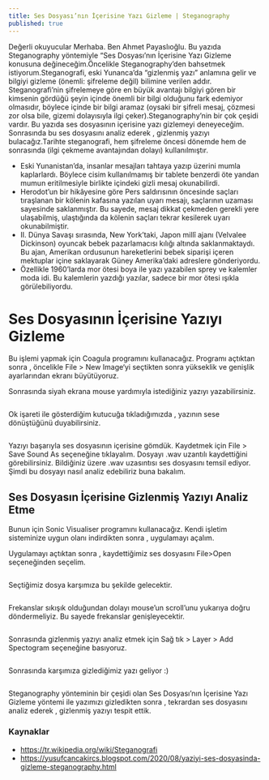 ```yaml
---
title: Ses Dosyası’nın İçerisine Yazı Gizleme | Steganography
published: true
---
```


Değerli okuyucular Merhaba. Ben Ahmet Payaslıoğlu. Bu yazıda Steganography yöntemiyle “Ses Dosyası’nın İçerisine Yazı Gizleme konusuna değineceğim.Öncelikle Steganography’den bahsetmek istiyorum.Steganografi, eski Yunanca’da “gizlenmiş yazı” anlamına gelir ve bilgiyi gizleme (önemli: şifreleme değil) bilimine verilen addır. Steganografi’nin şifrelemeye göre en büyük avantajı bilgiyi gören bir kimsenin gördüğü şeyin içinde önemli bir bilgi olduğunu fark edemiyor olmasıdır, böylece içinde bir bilgi aramaz (oysaki bir şifreli mesaj, çözmesi zor olsa bile, gizemi dolayısıyla ilgi çeker).Steganography’nin bir çok çeşidi vardır. Bu yazıda ses dosyasının içerisine yazı gizlemeyi deneyeceğim. Sonrasında bu ses dosyasını analiz ederek , gizlenmiş yazıyı bulacağız.Tarihte steganografi, hem şifreleme öncesi dönemde hem de sonrasında (ilgi çekmeme avantajından dolayı) kullanılmıştır.
*  Eski Yunanistan’da, insanlar mesajları tahtaya yazıp üzerini mumla kaplarlardı. Böylece cisim kullanılmamış bir tablete benzerdi öte yandan mumun eritilmesiyle birlikte içindeki gizli mesaj okunabilirdi.
*  Herodot’un bir hikâyesine göre Pers saldırısının öncesinde saçları tıraşlanan bir kölenin kafasına yazılan uyarı mesajı, saçlarının uzaması sayesinde saklanmıştır. Bu sayede, mesaj dikkat çekmeden gerekli yere ulaşabilmiş, ulaştığında da kölenin saçları tekrar kesilerek uyarı okunabilmiştir.
*  II. Dünya Savaşı sırasında, New York’taki, Japon millî ajanı (Velvalee Dickinson) oyuncak bebek pazarlamacısı kılığı altında saklanmaktaydı. Bu ajan, Amerikan ordusunun hareketlerini bebek siparişi içeren mektuplar içine saklayarak Güney Amerika’daki adreslere gönderiyordu.
*  Özellikle 1960’larda mor ötesi boya ile yazı yazabilen sprey ve kalemler moda idi. Bu kalemlerin yazdığı yazılar, sadece bir mor ötesi ışıkla görülebiliyordu.

# [](#header-1)Ses Dosyasının İçerisine Yazıyı Gizleme

Bu işlemi yapmak için Coagula programını kullanacağız. Programı açtıktan sonra , öncelikle File > New Image‘yi seçtikten sonra yükseklik ve genişlik ayarlarından ekranı büyütüyoruz.
<img src="https://miro.medium.com/max/2400/0*po07Ifv6vKpLAnOp.png" alt="">
<p>Sonrasında siyah ekrana mouse yardımıyla istediğiniz yazıyı yazabilirsiniz.</p>
<img src="https://miro.medium.com/max/2400/0*iSRuOj_Mru6Vet1P.png" alt="">
<p>Ok işareti ile gösterdiğim kutucuğa tıkladığımızda , yazının sese dönüştüğünü duyabilirsiniz.</p>
<img src="https://miro.medium.com/max/2400/0*V8vKVurWItW06C5y.png" alt="">
<p>Yazıyı başarıyla ses dosyasının içerisine gömdük. Kaydetmek için File > Save Sound As seçeneğine tıklayalım. Dosyayı .wav uzantılı kaydettiğini görebilirsiniz. Bildiğiniz üzere .wav uzasıntısı ses dosyasını temsil ediyor. Şimdi bu dosyayı nasıl analiz edebiliriz buna bakalım.</p>


## [](#header-2)Ses Dosyasın İçerisine Gizlenmiş Yazıyı Analiz Etme

<p>Bunun için Sonic Visualiser programını kullanacağız. Kendi işletim sisteminize uygun olanı indirdikten sonra , uygulamayı açalım.</p>
<p>Uygulamayı açtıktan sonra , kaydettiğimiz ses dosyasını File>Open seçeneğinden seçelim.</p>
<img src="https://miro.medium.com/max/2400/0*6FU7l01Q83RmC5nU.png" alt="">
<p>Seçtiğimiz dosya karşımıza bu şekilde gelecektir.</p>
<img src="https://miro.medium.com/max/2400/0*ROneDsmo98BatPlF.png" alt="">
<p>Frekanslar sıkışık olduğundan dolayı mouse’un scroll’unu yukarıya doğru döndermeliyiz. Bu sayede frekanslar genişleyecektir.</p>
<img src="https://miro.medium.com/max/2400/0*RXczXQjQzbSswFQD.png" alt="">
<p>Sonrasında gizlenmiş yazıyı analiz etmek için Sağ tık > Layer > Add Spectogram seçeneğine basıyoruz.</p>
<img src="https://miro.medium.com/max/2400/0*ApiTvmfeZ1cISreW.png" alt="">
<p>Sonrasında karşımıza gizlediğimiz yazı geliyor :) </p>
<img src="https://miro.medium.com/max/2400/0*IDXGvHZP7b8jImVk.png" alt="">
<p>Steganography yönteminin bir çeşidi olan Ses Dosyası’nın İçerisine Yazı Gizleme yöntemi ile yazımızı gizledikten sonra , tekrardan ses dosyasını analiz ederek , gizlenmiş yazıyı tespit ettik.</p>



### [](#header-3)Kaynaklar
* https://tr.wikipedia.org/wiki/Steganografi
* https://yusufcancakircs.blogspot.com/2020/08/yaziyi-ses-dosyasinda-gizleme-steganography.html
